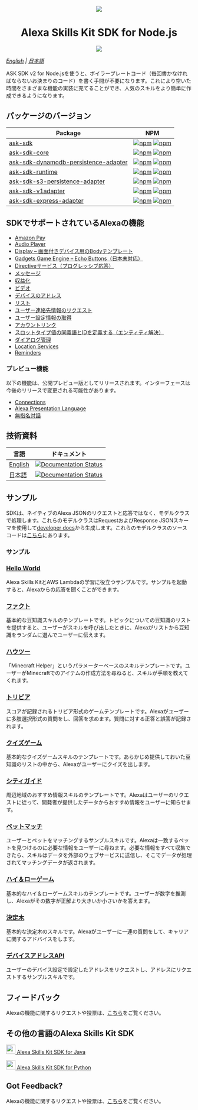<p align="center">
  <img src="https://m.media-amazon.com/images/G/01/mobile-apps/dex/avs/docs/ux/branding/mark1._TTH_.png">
  <br/>
  <h1 align="center">Alexa Skills Kit SDK for Node.js</h1>
  <p align="center"><a href="https://travis-ci.org/alexa/alexa-skills-kit-sdk-for-nodejs"><img src="https://travis-ci.org/alexa/alexa-skills-kit-sdk-for-nodejs.svg?branch=2.0.x"></a></p>
</p>

*[English](https://github.com/alexa/alexa-skills-kit-sdk-for-nodejs/blob/2.0.x/README.md) | [日本語](https://github.com/alexa/alexa-skills-kit-sdk-for-nodejs/blob/2.0.x/README.ja.md)*

ASK SDK v2 for Node.jsを使うと、ボイラープレートコード（毎回書かなければならないお決まりのコード）を書く手間が不要になります。これにより空いた時間をさまざまな機能の実装に充てることができ、人気のスキルをより簡単に作成できるようになります。

## パッケージのバージョン

| Package       | NPM           |
| ------------- | ------------- |
|[ask-sdk](https://github.com/alexa/alexa-skills-kit-sdk-for-nodejs/tree/2.0.x/ask-sdk)| [![npm](https://img.shields.io/npm/v/ask-sdk.svg)](https://www.npmjs.com/package/ask-sdk) [![npm](https://img.shields.io/npm/dt/ask-sdk.svg)](https://www.npmjs.com/package/ask-sdk)|
|[ask-sdk-core](https://github.com/alexa/alexa-skills-kit-sdk-for-nodejs/tree/2.0.x/ask-sdk-core)| [![npm](https://img.shields.io/npm/v/ask-sdk-core.svg)](https://www.npmjs.com/package/ask-sdk-core) [![npm](https://img.shields.io/npm/dt/ask-sdk-core.svg)](https://www.npmjs.com/package/ask-sdk-core)|
|[ask-sdk-dynamodb-persistence-adapter](https://github.com/alexa/alexa-skills-kit-sdk-for-nodejs/tree/2.0.x/ask-sdk-dynamodb-persistence-adapter)| [![npm](https://img.shields.io/npm/v/ask-sdk-dynamodb-persistence-adapter.svg)](https://www.npmjs.com/package/ask-sdk-dynamodb-persistence-adapter) [![npm](https://img.shields.io/npm/dt/ask-sdk-dynamodb-persistence-adapter.svg)](https://www.npmjs.com/package/ask-sdk-dynamodb-persistence-adapter)|
|[ask-sdk-runtime](https://github.com/alexa/alexa-skills-kit-sdk-for-nodejs/tree/2.0.x/ask-sdk-runtime)| [![npm](https://img.shields.io/npm/v/ask-sdk-runtime.svg)](https://www.npmjs.com/package/ask-sdk-runtime) [![npm](https://img.shields.io/npm/dt/ask-sdk-runtime.svg)](https://www.npmjs.com/package/ask-sdk-runtime)|
|[ask-sdk-s3-persistence-adapter](https://github.com/alexa/alexa-skills-kit-sdk-for-nodejs/tree/2.0.x/ask-sdk-s3-persistence-adapter)| [![npm](https://img.shields.io/npm/v/ask-sdk-s3-persistence-adapter.svg)](https://www.npmjs.com/package/ask-sdk-s3-persistence-adapter) [![npm](https://img.shields.io/npm/dt/ask-sdk-s3-persistence-adapter.svg)](https://www.npmjs.com/package/ask-sdk-s3-persistence-adapter)|
|[ask-sdk-v1adapter](https://github.com/alexa/alexa-skills-kit-sdk-for-nodejs/tree/2.0.x/ask-sdk-v1adapter)|[![npm](https://img.shields.io/npm/v/ask-sdk-v1adapter.svg)](https://www.npmjs.com/package/ask-sdk-v1adapter) [![npm](https://img.shields.io/npm/dt/ask-sdk-v1adapter.svg)](https://www.npmjs.com/package/ask-sdk-v1adapter)|
|[ask-sdk-express-adapter](https://github.com/alexa/alexa-skills-kit-sdk-for-nodejs/tree/2.0.x/ask-sdk-express-adapter)|[![npm](https://img.shields.io/npm/v/ask-sdk-express-adapter.svg)](https://www.npmjs.com/package/ask-sdk-express-adapter) [![npm](https://img.shields.io/npm/dt/ask-sdk-express-adapter.svg)](https://www.npmjs.com/package/ask-sdk-express-adapter)|

## SDKでサポートされているAlexaの機能

- [Amazon Pay](https://developer.amazon.com/docs/amazon-pay/integrate-skill-with-amazon-pay.html)
- [Audio Player](https://developer.amazon.com/docs/custom-skills/audioplayer-interface-reference.html)
- [Display – 画面付きデバイス用のBodyテンプレート](https://developer.amazon.com/docs/custom-skills/create-skills-for-alexa-enabled-devices-with-a-screen.html)
- [Gadgets Game Engine – Echo Buttons（日本未対応）](https://developer.amazon.com/docs/custom-skills/game-engine-interface-reference.html)
- [Directiveサービス（プログレッシブ応答）](https://developer.amazon.com/docs/custom-skills/send-the-user-a-progressive-response.html)
- [メッセージ](https://developer.amazon.com/docs/smapi/send-a-message-request-to-a-skill.html)
- [収益化](https://developer.amazon.com/alexa-skills-kit/make-money)
- [ビデオ](https://developer.amazon.com/docs/custom-skills/videoapp-interface-reference.html)
- [デバイスのアドレス](https://developer.amazon.com/docs/custom-skills/device-address-api.html)
- [リスト](https://developer.amazon.com/docs/custom-skills/access-the-alexa-shopping-and-to-do-lists.html#alexa-lists-access)
- [ユーザー連絡先情報のリクエスト](https://developer.amazon.com/docs/alexa/custom-skills/request-customer-contact-information-for-use-in-your-skill.html)
- [ユーザー設定情報の取得](https://developer.amazon.com/docs/smapi/alexa-settings-api-reference.html)
- [アカウントリンク](https://developer.amazon.com/docs/account-linking/understand-account-linking.html)
- [スロットタイプ値の同義語とIDを定義する（エンティティ解決）](https://developer.amazon.com/docs/custom-skills/define-synonyms-and-ids-for-slot-type-values-entity-resolution.html)
- [ダイアログ管理](https://developer.amazon.com/docs/custom-skills/dialog-interface-reference.html)
- [Location Services](https://developer.amazon.com/docs/custom-skills/location-services-for-alexa-skills.html)
- [Reminders](https://developer.amazon.com/docs/smapi/alexa-reminders-overview.html)

### プレビュー機能

以下の機能は、公開プレビュー版としてリリースされます。インターフェースは今後のリリースで変更される可能性があります。

- [Connections](https://developer.amazon.com/blogs/alexa/post/7b332b32-893e-4cad-be07-a5877efcbbb4/skill-connections-preview-now-skills-can-work-together-to-help-customers-get-more-done)
- [Alexa Presentation Language](https://developer.amazon.com/docs/alexa-presentation-language/apl-overview.html)
- [無指名対話](https://developer.amazon.com/docs/custom-skills/understand-name-free-interaction-for-custom-skills.html)

## 技術資料

| 言語 | ドキュメント |
| -------- | ------------- |
| [English](https://ask-sdk-for-nodejs.readthedocs.io/en/latest/) | [![Documentation Status](https://readthedocs.org/projects/ask-sdk-for-nodejs/badge/?version=latest)](https://ask-sdk-for-nodejs.readthedocs.io/en/latest/?badge=latest) |
| [日本語](https://ask-sdk-for-nodejs.readthedocs.io/ja/latest/) | [![Documentation Status](https://readthedocs.org/projects/ask-sdk-for-nodejs-japanese/badge/?version=latest)](https://ask-sdk-for-nodejs.readthedocs.io/ja/latest/?badge=latest) |

## サンプル

SDKは、ネイティブのAlexa JSONのリクエストと応答ではなく、モデルクラスで処理します。これらのモデルクラスはRequestおよびResponse JSONスキーマを使用して[developer docs](https://developer.amazon.com/docs/custom-skills/request-and-response-json-reference.html)から生成します。これらのモデルクラスのソースコードは[こちら](https://github.com/alexa/alexa-apis-for-nodejs)にあります。

### サンプル

### [Hello World](https://github.com/alexa/skill-sample-nodejs-hello-world)
Alexa Skills KitとAWS Lambdaの学習に役立つサンプルです。サンプルを起動すると、Alexaからの応答を聞くことができます。

### [ファクト](https://github.com/alexa/skill-sample-nodejs-fact)
基本的な豆知識スキルのテンプレートです。トピックについての豆知識のリストを提供すると、ユーザーがスキルを呼び出したときに、Alexaがリストから豆知識をランダムに選んでユーザーに伝えます。

### [ハウツー](https://github.com/alexa/skill-sample-nodejs-howto)
「Minecraft Helper」というパラメーターベースのスキルテンプレートです。ユーザーがMinecraftでのアイテムの作成方法を尋ねると、スキルが手順を教えてくれます。

### [トリビア](https://github.com/alexa/skill-sample-nodejs-trivia)
スコアが記録されるトリビア形式のゲームテンプレートです。Alexaがユーザーに多肢選択形式の質問をし、回答を求めます。質問に対する正答と誤答が記録されます。

### [クイズゲーム](https://github.com/alexa/skill-sample-nodejs-quiz-game)
基本的なクイズゲームスキルのテンプレートです。あらかじめ提供しておいた豆知識のリストの中から、Alexaがユーザーにクイズを出します。

### [シティガイド](https://github.com/alexa/skill-sample-nodejs-city-guide)
周辺地域のおすすめ情報スキルのテンプレートです。Alexaはユーザーのリクエストに従って、開発者が提供したデータからおすすめ情報をユーザーに知らせます。

### [ペットマッチ](https://github.com/alexa/skill-sample-nodejs-petmatch)
ユーザーとペットをマッチングするサンプルスキルです。Alexaは一致するペットを見つけるのに必要な情報をユーザーに尋ねます。必要な情報をすべて収集できたら、スキルはデータを外部のウェブサービスに送信し、そこでデータが処理されてマッチングデータが返されます。

### [ハイ＆ローゲーム](https://github.com/alexa/skill-sample-nodejs-highlowgame)
基本的なハイ＆ローゲームスキルのテンプレートです。ユーザーが数字を推測し、Alexaがその数字が正解より大きいか小さいかを答えます。

### [決定木](https://github.com/alexa/skill-sample-nodejs-decision-tree)
基本的な決定木のスキルです。Alexaがユーザーに一連の質問をして、キャリアに関するアドバイスをします。

### [デバイスアドレスAPI](https://github.com/alexa/skill-sample-node-device-address-api)
ユーザーのデバイス設定で設定したアドレスをリクエストし、アドレスにリクエストするサンプルスキルです。

## フィードバック
Alexaの機能に関するリクエストや投票は、[こちら](https://alexa.uservoice.com/forums/906892-alexa-skills-developer-voice-and-vote)をご覧ください。

## その他の言語のAlexa Skills Kit SDK
<a href="https://github.com/amzn/alexa-skills-kit-java"><img src="https://github.com/konpa/devicon/raw/master/icons/java/java-original.svg?sanitize=true" width="25px" /> Alexa Skills Kit SDK for Java</a>

<a href="https://github.com/alexa-labs/alexa-skills-kit-sdk-for-python"><img src="https://github.com/konpa/devicon/blob/master/icons/python/python-original.svg?sanitize=true" width="25px" /> Alexa Skills Kit SDK for Python</a>

## Got Feedback?
Alexaの機能に関するリクエストや投票は、[こちら](https://alexa.uservoice.com/forums/906892-alexa-skills-developer-voice-and-vote/filters/top?category_id=322783)をご覧ください。
